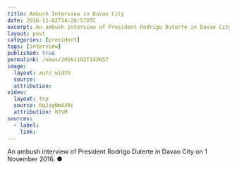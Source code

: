 ```yaml
---
title: Ambush Interview in Davao City
date: 2016-11-02T14:26:57UTC
excerpt: An ambush interview of President Rodrigo Duterte in Davao City on 1 November 2016.
layout: post
categories: [president]
tags: [interview]
published: true
permalink: /news/20161102T142657
image:
  layout: auto_width
  source: 
  attribution: 
video:
  layout: top
  source: 0qJagNmA3Rc
  attribution: RTVM
sources:
  - label:
    link:
---
```


An ambush interview of President Rodrigo Duterte in Davao City on 1 November 2016.
&#x25cf;
